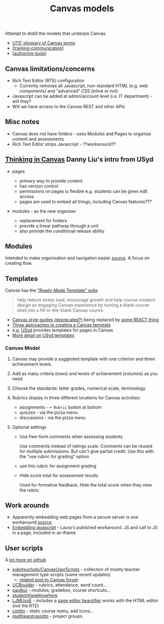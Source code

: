 ﻿---
backlinks:
- title: Design
  url: /sense/Design/design.html
- title: Canvas resources
  url: /sense/Design/canvas/canvas-resources.html
title: Canvas models
---
Attempt to distill the models that underpin Canvas

- [UTS' glossary of Canvas terms](https://lx.uts.edu.au/collections/planning-your-canvas-course/resources/glossary-of-canvas-terms/)
- [[training-communication]]
- [[authoring-tools]]

## Canvas limitations/concerns

- Rich Text Editor (RTE) configuration 
    - Currently removes all Javascript, non-standard HTML (e.g. web components) and "advanced" CSS (inline or not)
- Javascript can be added at admin/account level (i.e. IT department) - will they?
- Will we have access to the Canvas REST  and other APIs

## Misc notes

- Canvas does not have folders - uses Modules and Pages to organise content and assessments
- Rich Text Editor strips Javascript - ??workaround??

## [Thinking in Canvas](https://educational-innovation.sydney.edu.au/teaching@sydney/thinking-in-canvas/) Danny Liu's intro from USyd

- pages
    -  primary way to provide content 
    -  has version control
    -  permissions on pages is flexible e.g. students can be given edit access
    -  pages are used to embed all things, including Canvas features???

- modules - as the new organiser
    - replacement for folders
    - provide a linear pathway through a unit 
    - also provide the conditional release ability

## Modules

Intended to make organisation and navigation easier [source](https://sites.rmit.edu.au/sister/2020/06/29/designing-a-module-in-canvas/). A focus on creating flow.

## Templates

Canvas has the ["Ready-Made Template" suite](https://community.canvaslms.com/t5/Canvas-Instructional-Designer/2020-Course-Design-Essentials-Ready-Made-Template-Refresh/td-p/278763)
> help reduce stress load, encourage growth and help course creators design an engaging Canvas experience by turning a blank course shell into a fill-in-the-blank Canvas course.

- [Canvas style guides (deprecated?)](https://griffith.instructure.com/styleguide) being replaced by [some REACT thing](https://instructure.design/)
- [Three approaches to creating a Canvas template](https://www.unicon.net/insights/articles/three-approaches-to-creating-a-canvas-template)
- e.g. [USyd](https://lx.uts.edu.au/collections/examples-canvas-sites/resources/how-can-i-structure-my-canvas-subject-site-effectively/) provides templates for pages in Canvas
- [More detail on USyd templates](https://lx.uts.edu.au/blog/2020/07/21/get-moving-with-canvas-templates-and-shells/)


### Canvas Model

1. Canvas may provide a suggested template with one criterion and three achievement levels.
2. Add as many criteria (rows) and levels of achievement (columns) as you need
3. Choose the standards: letter grades, numerical scale, terminology
4. Rubrics display in three different locations for Canvas activities: 

    - assignments - `+ Rubric` button at bottom
    - quizzes - via the pizza menu 
    - discussions - via the pizza menu
5.  Optional settings

    - Use free-form comments when assessing students

        Use comments instead of ratings scale. Comments can be reused for multiple submissions. But can't give partial credit. Use this with the "use rubric for grading" option
    - use this rubric for assignment grading
    - Hide score total for assessment results

        Used for formative feedback.  Hide the total score when they view the rubric


## Work arounds

- Apparently embedding web pages from a secure server is one workaround [source](https://wordpress.miracosta.edu/joyfulteaching/2017/07/22/lisas-dozen-tips-for-canvas/)
- [Embedding javascript](https://community.canvaslms.com/t5/Canvas-Question-Forum/How-do-I-add-javascript-in-the-HTML-editor/m-p/120884/highlight/true#M41789) - Laura's published workaround.  JS and call to JS in a page, included in an iframe

## User scripts

A [lot more on github](https://github.com/search?q=canvas+userscripts)

- [sukotsuchido/CanvasUserScripts](https://github.com/sukotsuchido/CanvasUserScripts) - collection of mostly teacher management type scripts (some recent updates)
    - [related post to Canvas forum](https://community.canvaslms.com/t5/Canvas-Developers-Group/Print-Canvas-Quizzes-UserScript/ba-p/243044)
- [UCBoulder](https://github.com/UCBoulder/canvas-userscripts) - rubrics, attendance, word count...
- [paulbui](https://github.com/paulbui/canvas-tweaks) - modules, gradebox, course shortcuts...
- [studentViewAnywhere](https://github.com/cesbrandt/canvas-javascript-studentViewAnywhere)
- [LJMUsoE](https://github.com/LJMUSoE/CanvasHacks) - includes a [page editor beautifier](https://github.com/LJMUSoE/CanvasHacks/tree/master/Editor) works with the HTML editor (not the RTE)
- [cotitto](https://github.com/cotitto/canvas-userscripts) - static course menu, add icons... 
- [matthewstrasiotto](https://github.com/matthewstrasiotto/canvas_userscripts) - project groups


[//begin]: # "Autogenerated link references for markdown compatibility"
[training-communication]: training-communication "Canvas training communication"
[authoring-tools]: authoring-tools "Authoring tools"
[//end]: # "Autogenerated link references"